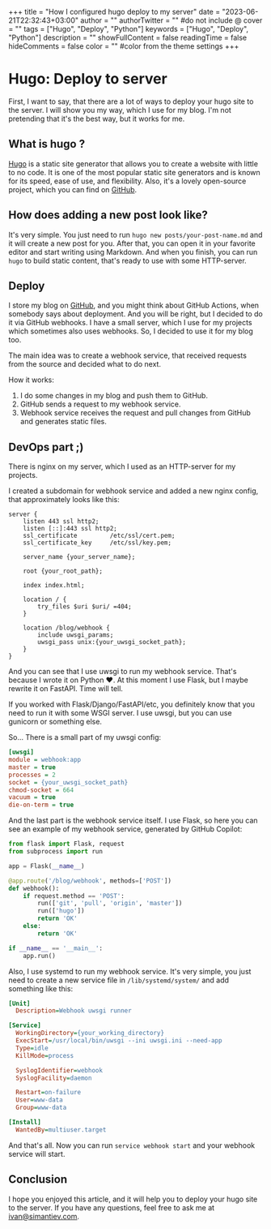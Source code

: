 +++
title = "How I configured hugo deploy to my server"
date = "2023-06-21T22:32:43+03:00"
author = ""
authorTwitter = "" #do not include @
cover = ""
tags = ["Hugo", "Deploy", "Python"]
keywords = ["Hugo", "Deploy", "Python"]
description = ""
showFullContent = false
readingTime = false
hideComments = false
color = "" #color from the theme settings
+++

# Hugo: Deploy to server

First, I want to say, that there are a lot of ways to deploy your hugo site to the server.
I will show you my way, which I use for my blog. I'm not pretending that it's the best way, but it works for me.

## What is hugo ?

[Hugo](https://gohugo.io/) is a static site generator that allows you to create a website with little to no code.
It is one of the most popular static site generators and is known for its speed, ease of use, and flexibility.
Also, it's a lovely open-source project, which you can find on [GitHub](https://github.com/gohugoio/hugo).

## How does adding a new post look like?

It's very simple. You just need to run `hugo new posts/your-post-name.md` and it will create a new post for you.
After that, you can open it in your favorite editor and start writing using Markdown.
And when you finish, you can run `hugo` to build static content, that's ready to use with some HTTP-server.

## Deploy

I store my blog on [GitHub](https://github.com/iYasha/simantiev.com/), and you might think about GitHub Actions, when somebody says about deployment.
And you will be right, but I decided to do it via GitHub webhooks.
I have a small server, which I use for my projects which sometimes also uses webhooks.
So, I decided to use it for my blog too.


The main idea was to create a webhook service, that received requests from the source and decided what to do next.


How it works:
1. I do some changes in my blog and push them to GitHub.
2. GitHub sends a request to my webhook service.
3. Webhook service receives the request and pull changes from GitHub and generates static files.

## DevOps part ;)

There is nginx on my server, which I used as an HTTP-server for my projects.

I created a subdomain for webhook service and added a new nginx config, that approximately looks like this:

```nginx
server {
    listen 443 ssl http2;
    listen [::]:443 ssl http2;
    ssl_certificate         /etc/ssl/cert.pem;
    ssl_certificate_key     /etc/ssl/key.pem;

    server_name {your_server_name};

    root {your_root_path};

    index index.html;

    location / {
        try_files $uri $uri/ =404;
    }

    location /blog/webhook {
        include uwsgi_params;
        uwsgi_pass unix:{your_uwsgi_socket_path};
    }
}
```

And you can see that I use uwsgi to run my webhook service. That's because I wrote it on Python ❤️.
At this moment I use Flask, but I maybe rewrite it on FastAPI. Time will tell.

If you worked with Flask/Django/FastAPI/etc, you definitely know that you need to run it with some WSGI server.
I use uwsgi, but you can use gunicorn or something else.

So... There is a small part of my uwsgi config:

```ini
[uwsgi]
module = webhook:app
master = true
processes = 2
socket = {your_uwsgi_socket_path}
chmod-socket = 664
vacuum = true
die-on-term = true
```


And the last part is the webhook service itself. I use Flask, so here you can see an example of my webhook service, generated by GitHub Copilot:

```python
from flask import Flask, request
from subprocess import run

app = Flask(__name__)

@app.route('/blog/webhook', methods=['POST'])
def webhook():
    if request.method == 'POST':
        run(['git', 'pull', 'origin', 'master'])
        run(['hugo'])
        return 'OK'
    else:
        return 'OK'

if __name__ == '__main__':
    app.run()
```


Also, I use systemd to run my webhook service. It's very simple, you just need to create a new service file in `/lib/systemd/system/` and add something like this:

```ini
[Unit]
  Description=Webhook uwsgi runner

[Service]
  WorkingDirectory={your_working_directory}
  ExecStart=/usr/local/bin/uwsgi --ini uwsgi.ini --need-app
  Type=idle
  KillMode=process

  SyslogIdentifier=webhook
  SyslogFacility=daemon

  Restart=on-failure
  User=www-data
  Group=www-data

[Install]
  WantedBy=multiuser.target
```

And that's all. Now you can run `service webhook start` and your webhook service will start.

## Conclusion

I hope you enjoyed this article, and it will help you to deploy your hugo site to the server.
If you have any questions, feel free to ask me at [ivan@simantiev.com](mailto:ivan@simantiev.com).